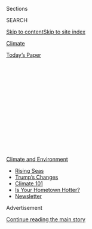 <div id="app">

<div>

<div>

<div>

<div class="NYTAppHideMasthead css-1q2w90k e1suatyy0">

<div class="section css-ui9rw0 e1suatyy2">

<div class="css-eph4ug er09x8g0">

<div class="css-6n7j50">

</div>

<span class="css-1dv1kvn">Sections</span>

<div class="css-10488qs">

<span class="css-1dv1kvn">SEARCH</span>

</div>

[Skip to content](#site-content)[Skip to site
index](#site-index)

</div>

<div id="masthead-section-label" class="css-1wr3we4 eaxe0e00">

[Climate](https://www.nytimes.com/section/climate)

</div>

<div class="css-10698na e1huz5gh0">

</div>

</div>

<div id="masthead-bar-one" class="section hasLinks css-15hmgas e1csuq9d3">

<div class="css-uqyvli e1csuq9d0">

</div>

<div class="css-1uqjmks e1csuq9d1">

</div>

<div class="css-9e9ivx">

[](https://myaccount.nytimes.com/auth/login?response_type=cookie&client_id=vi)

</div>

<div class="css-1bvtpon e1csuq9d2">

[Today’s
Paper](https://www.nytimes.com/section/todayspaper)

</div>

</div>

</div>

</div>

<div data-aria-hidden="false">

<div id="site-content" data-role="main">

<div>

<div class="css-1aor85t" style="opacity:0.000000001;z-index:-1;visibility:hidden">

<div class="css-1hqnpie">

<div class="css-epjblv">

<span class="css-17xtcya">[Climate](/section/climate)</span><span class="css-x15j1o">|</span><span class="css-fwqvlz">John
Houghton, Who Sounded Alarm on Climate Change, Dies at
88</span>

</div>

<div class="css-k008qs">

<div class="css-1iwv8en">

<span class="css-18z7m18"></span>

<div>

</div>

</div>

<span class="css-1n6z4y">https://nyti.ms/3554JYj</span>

<div class="css-1705lsu">

<div class="css-4xjgmj">

<div class="css-4skfbu" data-role="toolbar" data-aria-label="Social Media Share buttons, Save button, and Comments Panel with current comment count" data-testid="share-tools">

  - 
  - 
  - 
  - 
    
    <div class="css-6n7j50">
    
    </div>

  - 

</div>

</div>

</div>

</div>

</div>

</div>

<div id="NYT_TOP_BANNER_REGION" class="css-13pd83m">

<div>

<div id="styln-prism-menu-1591906231550" class="section interactive-content interactive-size-medium css-1edisqu">

<div class="css-17ih8de interactive-body">

<div id="scroll-container" class="css-1gj85ro">

[<span class="styln-title-wrap"><span class="css-1pje3qr">Climate
and</span><span class="css-1pje3qr">
Environment</span></span>](https://www.nytimes.com/section/climate?action=click&pgtype=Article&state=default&region=TOP_BANNER&context=storylines_menu)

  - [Rising
    Seas](https://www.nytimes.com/2020/07/30/climate/sea-level-inland-floods.html?action=click&pgtype=Article&state=default&region=TOP_BANNER&context=storylines_menu)
  - [Trump’s
    Changes](https://www.nytimes.com/interactive/2020/climate/trump-environment-rollbacks.html?action=click&pgtype=Article&state=default&region=TOP_BANNER&context=storylines_menu)
  - [Climate 101](https://www.nytimes.com/interactive/2020/04/19/climate/climate-crash-course-1.html?action=click&pgtype=Article&state=default&region=TOP_BANNER&context=storylines_menu)
  - [Is Your Hometown
    Hotter?](https://www.nytimes.com/interactive/2018/08/30/climate/how-much-hotter-is-your-hometown.html?action=click&pgtype=Article&state=default&region=TOP_BANNER&context=storylines_menu)
  - [Newsletter](https://www.nytimes.com/newsletters/climate-change?action=click&pgtype=Article&state=default&region=TOP_BANNER&context=storylines_menu)

</div>

</div>

</div>

</div>

</div>

<div id="top-wrapper" class="css-1sy8kpn">

<div id="top-slug" class="css-l9onyx">

Advertisement

</div>

[Continue reading the main
story](#after-top)

<div class="ad top-wrapper" style="text-align:center;height:100%;display:block;min-height:250px">

<div id="top" class="place-ad" data-position="top" data-size-key="top">

</div>

</div>

<div id="after-top">

</div>

</div>

<div>

<div id="sponsor-wrapper" class="css-1hyfx7x">

<div id="sponsor-slug" class="css-19vbshk">

Supported by

</div>

[Continue reading the main
story](#after-sponsor)

<div id="sponsor" class="ad sponsor-wrapper" style="text-align:center;height:100%;display:block">

</div>

<div id="after-sponsor">

</div>

</div>

<div class="css-186x18t">

Those We’ve Lost

</div>

<div class="css-1vkm6nb ehdk2mb0">

# John Houghton, Who Sounded Alarm on Climate Change, Dies at 88

</div>

He led the United Nations panel on global warming that won a Nobel Peace
Prize; he died from complications of the coronavirus

<div class="css-79elbk" data-testid="photoviewer-wrapper">

<div class="css-z3e15g" data-testid="photoviewer-wrapper-hidden">

</div>

<div class="css-1a48zt4 ehw59r15" data-testid="photoviewer-children">

![<span class="css-16f3y1r e13ogyst0" data-aria-hidden="true">Dr. John
Houghton, right, the former director-general of the U.K.’s
Meteorological Office, at a London weather center. He went on to become
a key figure in the U.N.’s seminal studies on climate
change.</span><span class="css-cnj6d5 e1z0qqy90" itemprop="copyrightHolder"><span class="css-1ly73wi e1tej78p0">Credit...</span><span><span>PA
Images, via Getty
Images</span></span></span>](https://static01.nyt.com/images/2020/04/26/obituaries/26hougton-obit2/23hougton1-articleLarge.jpg?quality=75&auto=webp&disable=upscale)

</div>

</div>

<div class="css-18e8msd">

<div class="css-vp77d3 epjyd6m0">

<div class="css-hus3qt ey68jwv0" data-aria-hidden="true">

[![John
Schwartz](https://static01.nyt.com/images/2018/02/16/multimedia/author-john-schwartz/author-john-schwartz-thumbLarge.jpg
"John Schwartz")](https://www.nytimes.com/by/john-schwartz)

</div>

<div class="css-1baulvz">

By [<span class="css-1baulvz last-byline" itemprop="name">John
Schwartz</span>](https://www.nytimes.com/by/john-schwartz)

</div>

</div>

  - 
    
    <div class="css-ld3wwf e16638kd2">
    
    April 23,
    2020
    
    </div>

  - 
    
    <div class="css-4xjgmj">
    
    <div class="css-d8bdto" data-role="toolbar" data-aria-label="Social Media Share buttons, Save button, and Comments Panel with current comment count" data-testid="share-tools">
    
      - 
      - 
      - 
      - 
        
        <div class="css-6n7j50">
        
        </div>
    
      - 
    
    </div>
    
    </div>

</div>

</div>

<div class="section meteredContent css-1r7ky0e" name="articleBody" itemprop="articleBody">

<div class="css-1fanzo5 StoryBodyCompanionColumn">

<div class="css-53u6y8">

*This obituary is part of a series about people who have died in the
coronavirus pandemic. Read about others*
[*here*](https://www.nytimes.com/series/people-who-have-died-of-the-coronavirus)*.*

John Houghton, a climate scientist and influential figure in the United
Nations panel that brought the threat of climate change to the world’s
attention and received a Nobel Prize, died on April 15 in Dolgellau,
Wales. He was 88.

The cause was complications of the novel coronavirus, according to his
granddaughter Hannah Malcolm, who [announced the death, at a hospital,
on
Twitter](https://twitter.com/hannahmmalcolm/status/1250778555505655808).

A key participant in the United Nations Intergovernmental Panel on
Climate Change, Dr. Houghton was the lead editor of the organization’s
first three reports, issued in 1990, 1995 and 2001. With each report,
the evidence underpinning global warming [and the role humans play in
causing it grew more
ineluctable](https://archive.ipcc.ch/publications_and_data/ar4/wg1/en/ch9s9-1-3.html),
[and the calls for international action became more
pressing.](https://www.nytimes.com/2000/10/26/us/a-shift-in-stance-on-global-warming-theory.html)
The group [received the 2007 Nobel Peace Prize jointly with Al
Gore](https://www.nobelprize.org/prizes/peace/2007/summary/), the former
vice president and climate campaigner.

</div>

</div>

<div class="css-1fanzo5 StoryBodyCompanionColumn">

<div class="css-53u6y8">

[Speaking about climate change
in 1994](https://www.nytimes.com/1994/09/20/science/emissions-must-be-cut-to-avert-shift-in-climate-panel-says.html),
Dr. Houghton said that delay served no one. “We should start to do what
we can do now and also begin to plan to do more,” he said, and “not wait
10 or 20 years till things are more clear.”

Mr. Gore recalled Dr. Houghton in a statement as “a critical voice
bringing the urgency of the climate crisis to the attention of
policymakers.”

“He took seriously the responsibility of scientists to not only produce
research,” Mr. Gore added, “but also to help ensure that the public
world understood the implications of that
research.”

<div id="NYT_MAIN_CONTENT_1_REGION" class="css-9tf9ac">

<div>

<div id="styln-prism-guide-1593610178459" class="section interactive-content interactive-size-medium css-1ftcdic">

<div class="css-17ih8de interactive-body">

<div id="prism-freeform-block-37356" class="css-19mumt8" data-role="complementary" data-storyline="Climate and Environment" data-truncated="false" tabindex="0">

<div class="css-a8d9oz">

<div>

[](https://www.nytimes.com/section/climate?action=click&pgtype=Article&state=default&region=MAIN_CONTENT_1&context=storylines_keepup)

### Climate and Environment ›

#### Keep Up on the Latest Climate News

Updated July 30, 2020

Here’s what you need to know about the latest climate change news this
week:

  -   - [Floods
        in](https://www.nytimes.com/2020/07/30/climate/bangladesh-floods.html?action=click&pgtype=Article&state=default&region=MAIN_CONTENT_1&context=storylines_keepup)[Bangladesh](https://www.nytimes.com/2020/07/30/climate/bangladesh-floods.html?action=click&pgtype=Article&state=default&region=MAIN_CONTENT_1&context=storylines_keepup)
        are punishing the people least responsible for climate change.
      - As climate change raises sea levels, [storm surges and high
        tides](https://www.nytimes.com/2020/07/30/climate/sea-level-inland-floods.html?action=click&pgtype=Article&state=default&region=MAIN_CONTENT_1&context=storylines_keepup)
        are likely to push farther inland.
      - The E.P.A. inspector general plans to investigate whether a
        rollback of fuel efficiency standards [violated government
        rules](https://www.nytimes.com/2020/07/27/climate/trump-fuel-efficiency-rule.html?action=click&pgtype=Article&state=default&region=MAIN_CONTENT_1&context=storylines_keepup).

<div id="styln-survey-component-37356" class="styln-survey-component">

</div>

</div>

</div>

</div>

</div>

</div>

</div>

</div>

Peter Gleick, a climate scientist and member of the U.S. National
Academy of Sciences, said in an email: “He understood earlier than most,
and was willing to tell the politicians, that climate change was real
and a threat not just to the richer countries, but especially to the
poorer ones.”

Religion was central to Dr. Houghton’s life. In his autobiography “[In
the Eye of the
Storm”](https://www.amazon.com/Eye-Storm-Autobiography-John-Houghton/dp/0745955843/ref=tmm_pap_swatch_0?_encoding=UTF8&qid=&sr=#reader_0745955843)
(2013, with Gill Tavner), he said: “It was increasingly clear to me that
the universe is God’s creation. As science was the means by which I
would be able to explore and describe God’s creative work, I could not
see how there could possibly be conflict between science and faith.”

</div>

</div>

<div class="css-1fanzo5 StoryBodyCompanionColumn">

<div class="css-53u6y8">

Dr. Houghton provided a spark that led to a climate movement within the
evangelical community. In 2002, the Rev. Rich Cizik, an American
evangelical leader, heard Dr. Houghton speak at the University of Oxford
in England and had a “conversion on climate change so profound that he
likened it to an ‘altar call,’ when nonbelievers accept Jesus as their
savior,” [The New York
Times](https://www.nytimes.com/2005/03/10/us/evangelical-leaders-swing-influence-behind-effort-to-combat-global.html)
wrote in 2005.

</div>

</div>

<div class="css-79elbk" data-testid="photoviewer-wrapper">

<div class="css-z3e15g" data-testid="photoviewer-wrapper-hidden">

</div>

<div class="css-1a48zt4 ehw59r15" data-testid="photoviewer-children">

![<span class="css-16f3y1r e13ogyst0" data-aria-hidden="true">Dr.
Houghton in 2014. Al Gore remembered him as a “critical voice bringing
the urgency of the climate crisis to the attention of
policymakers.”</span><span class="css-cnj6d5 e1z0qqy90" itemprop="copyrightHolder"><span class="css-1ly73wi e1tej78p0">Credit...</span><span>Ramon
De La Rocha/EPA, via
Shutterstock</span></span>](https://static01.nyt.com/images/2020/04/26/obituaries/26Houghton/23Houghton-articleLarge.jpg?quality=75&auto=webp&disable=upscale)

</div>

</div>

<div class="css-1fanzo5 StoryBodyCompanionColumn">

<div class="css-53u6y8">

John Theodore Houghton was born in Dyserth, Wales, on Dec. 30, 1931, to
Sidney and Miriam (Yarwood) Houghton. His father was a history teacher,
and his mother taught mathematics before becoming a homemaker. At 16,
John received a scholarship to Jesus College, Oxford, in 1948.

“Not only was I 16,” he wrote in the autobiography, “but I was a rather
young 16 from a strict Christian background, with very little experience
of anything other than home.”

But he made his way, studying mathematics and physics. He graduated from
Oxford with a bachelor’s degree in 1951 and a doctorate in atmospheric,
oceanic and planetary physics in 1955. He began to teach at Oxford in
1958.

In the 1970s, Dr. Houghton worked with NASA on the remote sensing
instruments that allowed its [Nimbus
satellites](https://www.nasa.gov/content/goddard/nimbus-nasa-remembers-first-earth-observations)
to explore the earth’s atmosphere; the instrumentation helped transform
the study of weather systems and the environment. In 1972, he became a
fellow of the Royal Society, the British scientific society.

Dr. Houghton was director general and chief executive of the United
Kingdom’s Meteorological Office from 1983 to 1991 and joined the effort
to form the Intergovernmental Panel on Climate Change, or I.P.C.C. He
served as a chairman of the panel’s scientific assessment working group
from 1988 to 2002. In 1990, he helped set up the [Hadley Center for
Climate Prediction and
Research](https://www.metoffice.gov.uk/weather/climate-change/organisations-and-reports/met-office-hadley-centre),
a leading center of climate work in Britain. He was knighted in 1991.

</div>

</div>

<div class="css-1fanzo5 StoryBodyCompanionColumn">

<div class="css-53u6y8">

Dr. Houghton’s other books include “[Global Warming: The Complete
Briefing](https://www.amazon.com/gp/product/1107463793?ie=UTF8&tag=thewaspos09-20&camp=1789&linkCode=xm2&creativeASIN=1107463793 "www.amazon.com"),”
first published in 1994, and [“Does God Play Dice? A Look at the Story
of the
Universe”](https://www.amazon.com/Does-Play-Dice-Story-Universe/dp/0310515718)
(1988).

He married Margaret Broughton in 1962; she died in 1986. In 1988, he
married Sheila Thompson. In addition to his granddaughter Hannah, he is
survived by his wife; two children from his first marriage, Peter
Houghton and Janet Malcolm; a younger brother, Paul; and six other
grandchildren. An older brother, [David, died
in 2015](https://rmets.onlinelibrary.wiley.com/doi/pdf/10.1002/wea.2566).

In recent years Dr. Houghton had retired to the Welsh seaside and was
fading into dementia, Hannah [Malcolm said,
adding](https://twitter.com/hannahmmalcolm/status/1250778581476749314):
“But the sea remained with him. A good life.”

As a leader of the I.P.C.C., he had the skills of a statesman, said
Jean-Pascal van Ypersele of the Université Catholique de Louvain ******
in Belgium. He recalled watching Dr. Houghton co-chair a meeting in 1995
in Madrid that led to a statement that the smoking gun of climate change
had been found: The influence of human activities on climate was
becoming discernible in observations of the present, not just in
projections of the future.

“Fossil fuel companies and oil-dependent countries were intensely
lobbying at that I.P.C.C. meeting to try to dilute the message,” Dr. van
Ypersele said. But Dr. Houghton, he added, “had a deep understanding of
the science,” and “he was also a British gentleman, able to listen
patiently to the views of vested interests, and manage the meeting so
that scientists would have the last word, as it should be.”

After a marathon session that was still going at 4 a.m., the tough
language was approved.

Despite such efforts, however, effective global action to blunt the
effects of a warming world has yet to happen. In a [series of Twitter
messages about her
grandfather,](https://twitter.com/hannahmmalcolm/status/1250778576405880833)
Ms. Malcolm said: “When I was younger, my consistent memory of him was
warnings over the devastation waiting us if we didn’t act on climate
change. And I remember thinking how glad I was that scientists like him
were in charge. But of course it isn’t the scientists in charge.”

</div>

</div>

<div>

</div>

</div>

<div>

</div>

<div>

</div>

<div>

</div>

<div>

<div id="bottom-wrapper" class="css-1ede5it">

<div id="bottom-slug" class="css-l9onyx">

Advertisement

</div>

[Continue reading the main
story](#after-bottom)

<div id="bottom" class="ad bottom-wrapper" style="text-align:center;height:100%;display:block;min-height:90px">

</div>

<div id="after-bottom">

</div>

</div>

</div>

</div>

</div>

## Site Index

<div>

</div>

## Site Information Navigation

  - [© <span>2020</span> <span>The New York Times
    Company</span>](https://help.nytimes.com/hc/en-us/articles/115014792127-Copyright-notice)

<!-- end list -->

  - [NYTCo](https://www.nytco.com/)
  - [Contact
    Us](https://help.nytimes.com/hc/en-us/articles/115015385887-Contact-Us)
  - [Work with us](https://www.nytco.com/careers/)
  - [Advertise](https://nytmediakit.com/)
  - [T Brand Studio](http://www.tbrandstudio.com/)
  - [Your Ad
    Choices](https://www.nytimes.com/privacy/cookie-policy#how-do-i-manage-trackers)
  - [Privacy](https://www.nytimes.com/privacy)
  - [Terms of
    Service](https://help.nytimes.com/hc/en-us/articles/115014893428-Terms-of-service)
  - [Terms of
    Sale](https://help.nytimes.com/hc/en-us/articles/115014893968-Terms-of-sale)
  - [Site
    Map](https://spiderbites.nytimes.com)
  - [Help](https://help.nytimes.com/hc/en-us)
  - [Subscriptions](https://www.nytimes.com/subscription?campaignId=37WXW)

</div>

</div>

</div>

</div>
